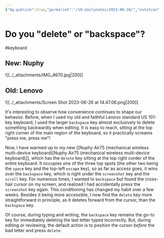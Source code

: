 ```yaml
---
{"dg-publish":true,"permalink":"/10-dailynotes/2023-06-26/","noteIcon":"2"}
---
```


# Do you "delete" or "backspace"?
#keyboard

## New: Nuphy

![[../_attachments/IMG_4670.jpg\|200]]

## Old: Lenovo
![[../_attachments/Screen Shot 2023-06-26 at 14.47.06.png\|200]]

It's interesting to observe how convenience continues to shape our behavior. Before, when I used my old and faithful Lenovo standard US 101-key keyboard, I used the larger `backspace` key almost exclusively to delete something backwardly when editing. It is easy to reach, sitting at the top right corner of the main region of the keyboard, so it practically screams "press me, press me"!

Now, I have warmed up to my new [[Nuphy Air75 (mechanical wireless multi-device keyboard)\|Nuphy Air75 (mechanical wireless multi-device keyboard)]], which has the `delete` key sitting at the top right corder of the entire keyboard. It occupies one of the three top spots (the other two being the `space` key and the top-left `escape` key), so as far as access goes, it wins over the `backspace` key, which is right under the `screenshot` key and the `scroll` key. For numerous times, I wanted to `backspace` but found the cross-hair cursor on my screen, and realized I had accidentally press the `screenshot` key again. This conditioning has changed my habit over a few weeks. Besides it being more accessible, I now find the `delete` key more straightforward in principle, as it deletes forward from the cursor, than the `backspace` key.

Of course, during typing and writing, the `backspace` key remains the go-to key for immediately deleting the last letter typed incorrectly. But, during editing or reviewing, the default action is to position the cursor *before* the bad letter and press `delete`.

